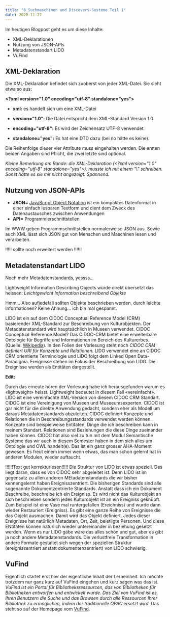 ```yaml
---
title: "8 Suchmaschinen und Discovery-Systeme Teil 1"
date: 2020-11-27
---
```


Im heutigen Blogpost geht es um diese Inhalte:
* XML-Deklarationen
* Nutzung von JSON-APIs
* Metadatenstandart LIDO
* VuFind 




## XML-Deklaration

Die XML-Deklaration befindet sich zuoberst von jeder XML-Datei. Sie sieht etwa so aus:

**\<?xml version="1.0" encoding="utf-8" standalone="yes">**

* **xml:** es handelt sich um eine XML-Datei

* **version="1.0":** Die Datei entspricht dem XML-Standard Version 1.0.

* **encoding="utf-8":** Es wird der Zeichensatz UTF-8 verwendet.

* **standalone="yes":** Es hat eine DTD dazu (bei no hätte es keine).

Die Reihenfolge dieser vier Attribute muss eingehalten werden. Die ersten beiden Angaben sind Pflicht, die zwei letzte sind optional.

*Kleine Bemerkung am Rande: die XML-Deklaration (\<?xml version="1.0" encoding="utf-8" standalone="yes">), musste ich mit einem "\\" schreiben. Sonst hätte es sie mir nicht angezeigt. Spannend.*


## Nutzung von JSON-APIs

* **JSON=** [JavaScript Object Notation](https://de.wikipedia.org/wiki/JavaScript_Object_Notation) ist ein kompaktes Datenformat in einer einfach lesbaren Textform und dient dem Zweck des Datenaustausches zwischen Anwendungen 
*	**API=** Programmierschnittstellen

Im WWW geben Programmschnittstellen normalerweise JSON aus. Sowie auch XML lässt sich JSON gut von Menschen und Maschinen lesen und verarbeiten.






!!!!! sollte noch erweitert werden !!!!!!

## Metadatenstandart LIDO

Noch mehr Metadatenstandards, yessss…

Lightweight Information Describing Objects würde direkt übersetzt das heissen: *Leichtgewicht Information beschreibend Objekte*

Hmm… Also aufjedefall sollten Objekte beschrieben werden, durch leichte Informationen? Keine Ahnung… ich bin mal gespannt.

LIDO ist ein auf dem CIDOC Conceptual Reference Model (CRM) basierender XML-Standard zur Beschreibung von Kulturobjekten. Der Metadatenstandard wird hauptsächlich in Museen  verwendet.
CIDOC Conceptual Reference Model? Das CIDOC-CRM bietet eine erweiterbare Ontologie für Begriffe und Informationen im Bereich des Kulturerbes. (Quelle: [Wikipedia]( https://de.wikipedia.org/wiki/CIDOC_Conceptual_Reference_Model)). In den Folien der Vorlesung steht noch *CIDOC CRM definiert URI für Konzepte und Relationen.* 
LIDO verwendet eine an CIDOC CRM orientierte Terminologie und LIDO folgt dem Linked Open Data-Paradigma. 
Ereignisse stehen im Fokus der Beschreibung von LIDO. Die Ereignisse werden als Entitäten dargestellt. 

**Edit:**

Durch das erneute hören der Vorlesung habe ich herausgefunden warum es «lightweight» heisst. Lightweight bedeutet in diesem Fall «vereinfacht». LIDO ist eine vereinfachte XML-Version von diesem CIDOC CRM Standart. CIDOC ist eine Vereinigung von Museen und Museeumsexperten. CIDOC ist gar nicht für die direkte Anwendung gedacht, sondern eher als Modell um daraus Metadatenstandards abzuleiten. CIDOC definiert Konzepte und Relationen die in Beschreibungsstandards verwendet werden können. Konzepte sind beispielweise Entitäten, Dinge die ich beschreiben kann in meinem Standart. Relationen sind Beziehungen die diese Dinge zueinander haben können. CIDOC hat also viel zu tun mit dem Modul Semantische Systeme das wir auch in diesem Semester haben in dem sich alles um Ontologie und OWL handelt(e). Das ist ein ganz grosser AHA-Moment gewesen. Es freut einem immer wenn etwas, das man schon gelernt hat in anderen Modulen, wieder auftaucht. 

!!!!!!Text gut korrekturlesen!!!!!
Die Struktur von LIDO ist etwas speziell. Das liegt daran, dass es von CIDOC sehr abgeleitet ist. Denn LIDO ist im gegensatz zu allen anderen MEtadatenstandards die wir bisher kennengelernt haben Ereignisszentriert. Die bisherigen Standards sind alle sogenannte Dokumentzentrierte Standards. Anstatt dass ich ein Dokument Beschreibe, beschreibe ich ein Ereigniss. Es wird nicht das Kulturobjekt an sich beschrieben sondern jedes Kulturobjekt ist an ein Ereigniss geknüpft. Zum Beispiel ist eine Vase mal runtergefallen (Ereichniss) und wurde dann wieder Restauriert (Ereigniss). Es gibt eine ganze Reihe von Ereignisse die das Objekt ausmachen. Damit wird das Objekt definiert. Jedes dieser Ereignisse hat natürlich Metadaten, Ort, Zeit, beietligte Personen. Und diese ENtitäten können natürlich wieder untereinander in beziehung gesetzt werden.  Wenn es nur LIDO gäbe wäre das alles schön und gut, aber es gibt ja noch andere Metadatenstandards. Die verlustfreie Transformation in andere Formate gestaltet sich wegen der speziellen Struktur (ereigniszentriert anstatt dokumentenzentriert) von LIDO schwierig. 

## VuFind
Eigentlich startet erst hier der eigentliche Inhalt der Lerneinheit. Ich möchte trotzdem nur ganz kurz auf VuFind eingehen und kurz sagen was das ist. 
*VuFind ist ein Portal für Bibliotheksressourcen, das von Bibliotheken für Bibliotheken entworfen und entwickelt wurde. Das Ziel von VuFind ist es, Ihren Benutzern die Suche und das Browsen durch alle Ressourcen Ihrer Bibliothek zu ermöglichen, indem der traditionelle OPAC ersetzt wird.* Das steht so auf der Homepage vom [VuFind](https://vufind.org/vufind/).
